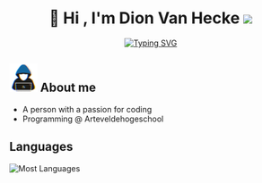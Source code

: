 <h1 align="center"><b>👋 Hi , I'm Dion Van Hecke </b><img src="https://media.giphy.com/media/hvRJCLFzcasrR4ia7z/giphy.gif" width="35"></h1>

<p align="center">
<a href="https://git.io/typing-svg"><img src="https://readme-typing-svg.herokuapp.com?font=Fira+Code&pause=1000&width=435&lines=Student+%40+arteveldehogeschool" alt="Typing SVG" /></a>
</p>


## <picture><img src = "https://github.com/0xAbdulKhalid/0xAbdulKhalid/raw/main/assets/mdImages/about_me.gif" width = 50px></picture> **About me**
- A person with a passion for coding 
- Programming @ Arteveldehogeschool


## **Languages**
![Most Languages](https://github-readme-stats.anuraghazra1.vercel.app/api/top-langs/?username=pgm-dionvanh&theme=dark&hide_border=true&no-bg=true&no-frame=true&langs_count=10)
